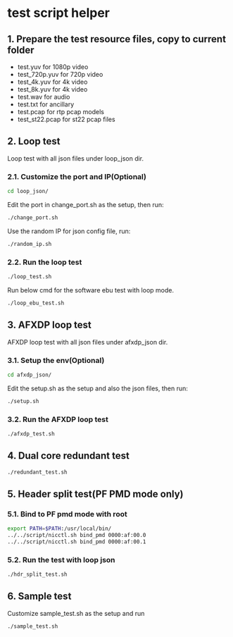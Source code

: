 # test script helper

## 1. Prepare the test resource files, copy to current folder

* test.yuv for 1080p video
* test_720p.yuv for 720p video
* test_4k.yuv for 4k video
* test_8k.yuv for 4k video
* test.wav for audio
* test.txt for ancillary
* test.pcap for rtp pcap models
* test_st22.pcap for st22 pcap files

## 2. Loop test

Loop test with all json files under loop_json dir.

### 2.1. Customize the port and IP(Optional)

```bash
cd loop_json/
```

Edit the port in change_port.sh as the setup, then run:

```bash
./change_port.sh
```

Use the random IP for json config file, run:

```bash
./random_ip.sh
```

### 2.2. Run the loop test

```bash
./loop_test.sh
```

Run below cmd for the software ebu test with loop mode.

```bash
./loop_ebu_test.sh
```

## 3. AFXDP loop test

AFXDP loop test with all json files under afxdp_json dir.

### 3.1. Setup the env(Optional)

```bash
cd afxdp_json/
```

Edit the setup.sh as the setup and also the json files, then run:

```bash
./setup.sh
```

### 3.2. Run the AFXDP loop test

```bash
./afxdp_test.sh
```

## 4. Dual core redundant test

```bash
./redundant_test.sh
```

## 5. Header split test(PF PMD mode only)

### 5.1. Bind to PF pmd mode with root

```bash
export PATH=$PATH:/usr/local/bin/
../../script/nicctl.sh bind_pmd 0000:af:00.0
../../script/nicctl.sh bind_pmd 0000:af:00.1
```

### 5.2. Run the test with loop json

```bash
./hdr_split_test.sh
```

## 6. Sample test

Customize sample_test.sh as the setup and run

```bash
./sample_test.sh
```
